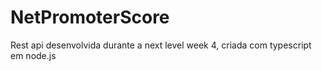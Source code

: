# NetPromoterScore
Rest api desenvolvida durante a next level week 4, criada com typescript em node.js

